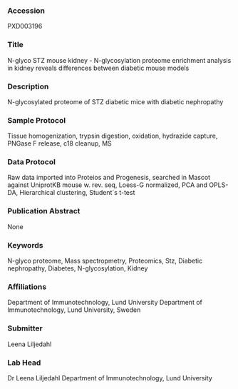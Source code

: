 ### Accession
PXD003196

### Title
N-glyco STZ mouse kidney -  N-glycosylation proteome enrichment analysis in kidney reveals differences between diabetic mouse models

### Description
N-glycosylated proteome of STZ diabetic mice with diabetic nephropathy

### Sample Protocol
Tissue homogenization, trypsin digestion, oxidation, hydrazide capture, PNGase F release, c18 cleanup, MS

### Data Protocol
Raw data imported into Proteios and Progenesis, searched in Mascot against UniprotKB mouse w. rev. seq, Loess-G normalized, PCA and OPLS-DA, Hierarchical clustering, Student´s t-test

### Publication Abstract
None

### Keywords
N-glyco proteome, Mass spectropmetry, Proteomics, Stz, Diabetic nephropathy, Diabetes, N-glycosylation, Kidney

### Affiliations
Department of Immunotechnology, Lund University
Department of Immunotechnology, Lund University, Sweden

### Submitter
Leena Liljedahl

### Lab Head
Dr Leena Liljedahl
Department of Immunotechnology, Lund University


